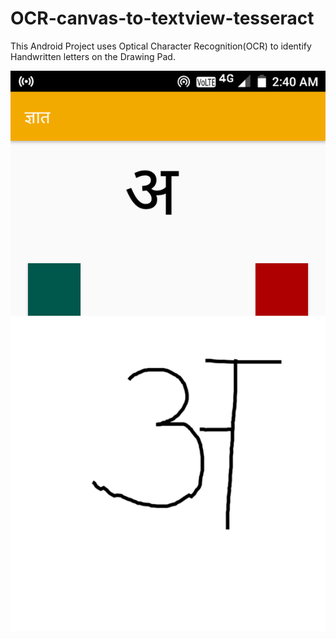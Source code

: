 # OCR-canvas-to-textview-tesseract

This Android Project uses Optical Character Recognition(OCR) to identify Handwritten letters on the Drawing Pad.

![](Screenshot_20190505-024101.png)
